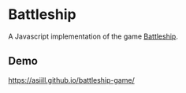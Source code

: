 # Battleship
A Javascript implementation of the game [Battleship](https://en.wikipedia.org/wiki/Battleship_(game)).

## Demo
https://asiill.github.io/battleship-game/
